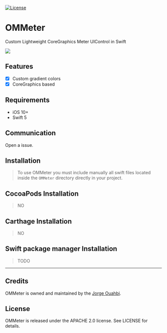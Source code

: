 
[![License](https://img.shields.io/badge/License-Apache%202.0-blue.svg)](https://opensource.org/licenses/Apache-2.0)

# OMMeter

Custom Lightweight CoreGraphics Meter UIControl in Swift

![](https://github.com/JorgeOOMM/OMMeter/blob/main/gif/gif.gif)

## Features

- [x] Custom gradient colors
- [x] CoreGraphics based

## Requirements

- iOS 10+
- Swift 5

## Communication

Open a issue.

## Installation

> To use OMMeter you must include manually all swift files located inside the `OMMeter` directory directly in your project.


## CocoaPods Installation

> NO

## Carthage Installation

> NO

## Swift package manager Installation

> TODO

* * *

## Credits

OMMeter is owned and maintained by the [Jorge Ouahbi](https://github.com/JorgeOOMM).

## License

OMMeter is released under the APACHE 2.0 license. See LICENSE for details.
